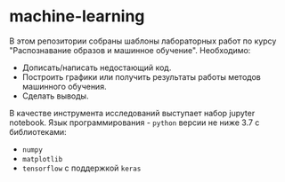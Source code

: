 # machine-learning

В этом репозитории собраны шаблоны лабораторных работ по курсу "Распознавание образов и машинное обучение".
Необходимо:

* Дописать/написать недостающий код.
* Построить графики или получить результаты работы методов машинного обучения.
* Сделать выводы.

В качестве инструмента исследований выступает набор jupyter notebook.
Язык программирования - `python` версии не ниже 3.7 с библиотеками:

* `numpy`
* `matplotlib`
* `tensorflow` с поддержкой `keras`

